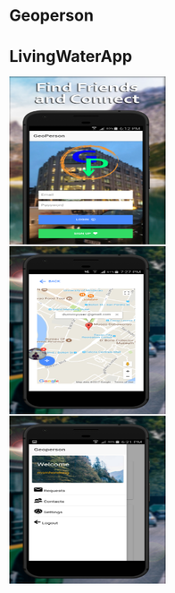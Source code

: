 # Geoperson




# LivingWaterApp


<img width="280" height="300" alt="" src="https://raw.githubusercontent.com/ljbdelacruz/Geoperson/master/ss/1.png">
<img width="280" height="300" alt="" src="https://raw.githubusercontent.com/ljbdelacruz/Geoperson/master/ss/2.png">
<img width="280" height="300" alt="" src="https://raw.githubusercontent.com/ljbdelacruz/Geoperson/master/ss/3.png">


